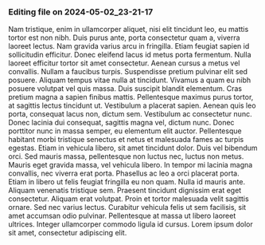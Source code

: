 

### Editing file on 2024-05-02_23-21-17

Nam tristique, enim in ullamcorper aliquet, nisi elit tincidunt leo, eu mattis tortor est non nibh. Duis purus ante, porta consectetur quam a, viverra laoreet lectus. Nam gravida varius arcu in fringilla. Etiam feugiat sapien id sollicitudin efficitur. Donec eleifend lacus id metus porta fermentum. Nulla laoreet efficitur tortor sit amet consectetur. Aenean cursus a metus vel convallis.
Nullam a faucibus turpis. Suspendisse pretium pulvinar elit sed posuere. Aliquam tempus vitae nulla at tincidunt. Vivamus a quam eu nibh posuere volutpat vel quis massa. Duis suscipit blandit elementum. Cras pretium magna a sapien finibus mattis. Pellentesque maximus purus tortor, at sagittis lectus tincidunt ut. Vestibulum a placerat sapien. Aenean quis leo porta, consequat lacus non, dictum sem.
Vestibulum ac consectetur nunc. Donec lacinia dui consequat, sagittis magna vel, dictum nunc. Donec porttitor nunc in massa semper, eu elementum elit auctor. Pellentesque habitant morbi tristique senectus et netus et malesuada fames ac turpis egestas. Etiam in vehicula libero, sit amet tincidunt dolor. Duis vel bibendum orci. Sed mauris massa, pellentesque non luctus nec, luctus non metus. Mauris eget gravida massa, vel vehicula libero. In tempor mi lacinia magna convallis, nec viverra erat porta. Phasellus ac leo a orci placerat porta.
Etiam in libero ut felis feugiat fringilla eu non quam. Nulla id mauris ante. Aliquam venenatis tristique sem. Praesent tincidunt dignissim erat eget consectetur. Aliquam erat volutpat. Proin et tortor malesuada velit sagittis ornare. Sed nec varius lectus. Curabitur vehicula felis ut sem facilisis, sit amet accumsan odio pulvinar. Pellentesque at massa ut libero laoreet ultrices. Integer ullamcorper commodo ligula id cursus. Lorem ipsum dolor sit amet, consectetur adipiscing elit.


